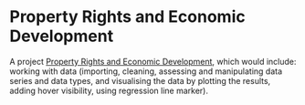 # Property Rights and Economic Development  

A project [Property Rights and Economic Development](https://stories.thedataproject.net/docs/4-property_content/), which would include: working with data (importing, cleaning, assessing and manipulating data series and data types, and visualising the data by plotting the results, adding hover visibility, using regression line marker).
